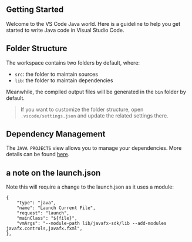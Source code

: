 ## Getting Started

Welcome to the VS Code Java world. Here is a guideline to help you get started to write Java code in Visual Studio Code.

## Folder Structure

The workspace contains two folders by default, where:

- `src`: the folder to maintain sources
- `lib`: the folder to maintain dependencies

Meanwhile, the compiled output files will be generated in the `bin` folder by default.

> If you want to customize the folder structure, open `.vscode/settings.json` and update the related settings there.

## Dependency Management

The `JAVA PROJECTS` view allows you to manage your dependencies. More details can be found [here](https://github.com/microsoft/vscode-java-dependency#manage-dependencies).

## a note on the launch.json
Note this will require a change to the launch.json as it uses a module:
```
{
    "type": "java",
    "name": "Launch Current File",
    "request": "launch",
    "mainClass": "${file}",
    "vmArgs": "--module-path lib/javafx-sdk/lib --add-modules javafx.controls,javafx.fxml",
},
```
